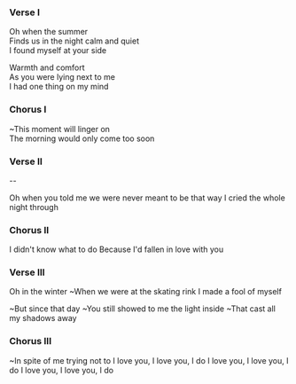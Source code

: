### Verse I
Oh when the summer  
Finds us in the night calm and quiet  
I found myself at your side

Warmth and comfort  
As you were lying next to me  
I had one thing on my mind

### Chorus I
~This moment will linger on  
The morning would only come too soon

### Verse II
--

Oh when you told me we
were never meant to be that way
I cried the whole night through

### Chorus II
I didn't know what to do
Because I'd fallen in love with you

### Verse III
Oh in the winter
~When we were at the skating rink
I made a fool of myself

~But since that day
~You still showed to me the light inside
~That cast all my shadows away

### Chorus III
~In spite of me trying not to
I love you, I love you, I do
I love you, I love you, I do
I love you, I love you, I do
